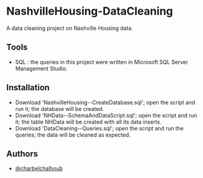 # NashvilleHousing-DataCleaning

A data cleaning project on Nashville Housing data.

## Tools

- SQL : the queries in this project were written in Microsoft SQL Server Management Studio.

## Installation

- Download 'NashvilleHousing--CreateDatabase.sql'; open the script and run it; the database will be created.
- Download 'NHData--SchemaAndDataScript.sql'; open the script and run it; the table NHData will be created with all its data inserts.
- Download 'DataCleaning--Queries.sql'; open the script and run the queries; the data will be cleaned as expected.

## Authors

- [@charbelchalhoub](https://github.com/charbel-ch)

